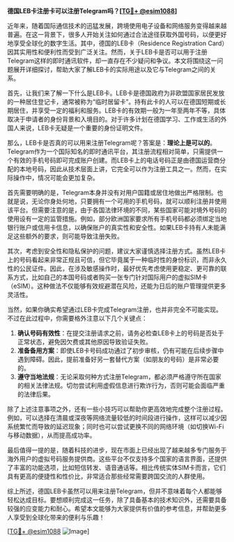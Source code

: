 **德国LEB卡注册卡可以注册Telegram吗？[[TG💪+ @esim1088](https://t.me/s/esim1088)]**

近年来，随着国际通信技术的迅猛发展，跨境使用电子设备和网络服务变得越来越普遍。在这一背景下，很多人开始关注如何通过合法途径获取外国号码，以便更好地享受全球化的数字生活。其中，德国的LEB卡（Residence Registration Card）因其实用性和便利性而受到广泛关注。然而，关于LEB卡是否可以用于注册Telegram这样的即时通讯软件，却一直存在不少疑问和争议。本文将围绕这一问题展开详细探讨，帮助大家了解LEB卡的实际用途以及它与Telegram之间的关系。

首先，让我们来了解一下什么是LEB卡。LEB卡是德国政府为非欧盟国家居民发放的一种居住登记卡，通常被称为“临时居留卡”。持有此卡的人可以在德国短期或长期居住，并享受一定的福利和服务。LEB卡的有效期一般为一年至两年不等，具体取决于申请者的身份背景和入境目的。对于许多计划在德国学习、工作或生活的外国人来说，LEB卡无疑是一个重要的身份证明文件。

那么，LEB卡是否真的可以用来注册Telegram呢？答案是：**理论上是可以的**。Telegram作为一个国际知名的即时通讯平台，其注册流程相对简单，只需提供一个有效的手机号码即可完成账户创建。而LEB卡上的电话号码正是由德国运营商分配的本地号码，因此从技术层面上讲，它完全可以作为注册工具之一。然而，在实际操作中，情况可能会更加复杂。

首先需要明确的是，Telegram本身并没有对用户国籍或居住地做出严格限制。也就是说，无论你身处何地，只要拥有一个可用的手机号码，就可以顺利注册并使用该平台。但需要注意的是，由于各国法律环境的不同，某些国家可能对境外号码的使用设有一定的监管措施。例如，部分欧洲国家要求所有手机号码都必须绑定当地银行账户或信用卡信息，以确保账户的真实性和安全性。如果LEB卡持有人未能满足这些额外的要求，则可能导致注册失败。

其次，考虑到安全性和隐私保护的问题，建议大家谨慎选择注册方式。虽然LEB卡上的号码看起来非常正规且可信，但它毕竟属于一种临时性的身份标识，而非永久性的公民证件。因此，在涉及敏感操作时，最好优先考虑使用更稳定、更可靠的联系方式，比如自己的本国号码或者购买一张专门针对国际用户的虚拟SIM卡（eSIM）。这种做法不仅能够有效规避潜在风险，还能为日后的账户管理提供更多灵活性。

当然，如果你确实希望通过LEB卡完成Telegram注册，也并非完全不可能实现。不过在此过程中，你需要格外注意以下几个关键点：

1. **确认号码有效性**：在提交注册请求之前，请务必检查LEB卡上的号码是否处于正常状态，避免因欠费或其他原因导致验证失败。
2. **准备备用方案**：即使LEB卡号码成功通过了初步审核，仍有可能在后续步骤中遇到障碍。因此，提前准备好另一套替代方案（如朋友的号码）是非常必要的。
3. **遵守当地法规**：无论采取何种方式注册Telegram，都必须严格遵守所在国家的相关法律法规。切勿尝试利用虚假信息进行欺诈行为，否则可能会面临严重的法律后果。

除了上述注意事项之外，还有一些小技巧可以帮助你更高效地完成整个注册过程。例如，可以选择在清晨或深夜等网络流量较低的时间段进行操作，这样可以减少因系统繁忙而导致的延迟现象；同时也可以尝试更换不同的网络环境（如切换Wi-Fi与移动数据），从而提高成功率。

最后值得一提的是，随着科技的进步，现在市面上已经出现了越来越多专门服务于海外用户的虚拟号码服务提供商。这些平台不仅支持多个国家的语言界面，还提供了丰富的功能选项，比如短信转发、语音通话等。相比传统实体SIM卡而言，它们具有更高的便捷性和性价比，非常适合那些经常需要跨国交流的人群使用。

综上所述，德国LEB卡虽然可以用来注册Telegram，但并不意味着每个人都能够轻松达成目标。要想顺利完成这一任务，除了具备基本的技术知识外，还需要具备较强的应变能力和耐心。希望本文能够为大家提供有价值的参考信息，并帮助更多人享受到全球化带来的便利与乐趣！

[[TG💪+ @esim1088](https://t.me/s/esim1088) ![Image](https://i.postimg.cc/4NQfJmqS/Snipaste-2025-05-13-00-14-12.png)]
